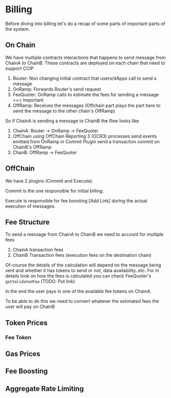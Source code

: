 # Billing

Before diving into billing let's do a recap of some parts of important parts of the system.


## On Chain

We have multiple contracts interactions that happens to send message from ChainA to ChainB. These contracts are deployed on each chain that need to support CCIP
1. Router: Non changing initial contract that users/dApps call to send a message
2. OnRamp: Forwards Router's send request
3. FeeQuoter: OnRamp calls to estimate the fees for sending a message <<< Important
4. OffRamp: Receives the messages (Offchain part plays the part here to send the message to the other chain's OffRamp)

So if ChainA is sending a message to ChainB the flow looks like

1. ChainA: Router -> OnRamp -> FeeQuoter
2. OffChain using OffChain Reporting 3 (OCR3) processes send events emitted from OnRamp in Commit Plugin send a transaction commit on ChainB's OffRamp
3. ChanB: OffRamp -> FeeQuoter

## OffChain

We have 2 plugins (Commit and Execute).

Commit is the one responsible for initial billing.

Execute is responsible for fee boosting [Add Link] during the actual execution of messages.

## Fee Structure

To send a message from ChainA to ChainB we need to account for multiple fees

1. ChainA transaction fees
2. ChainB Transaction fees (execution fees on the destination chain)

Of-course the details of the calculation will depend on the message being sent and whether it has tokens to send or not, data availability..etc.
For in details look on how the fees is calculated you can check FeeQuoter's `getValidatedFee` (TODO: Put link)

In the end the user pays in one of the available fee tokens on ChainA. 

To be able to do this we need to convert whatever the estimated fees the user will pay on ChainB 



## Token Prices

### Fee Token

## Gas Prices

## Fee Boosting

## Aggregate Rate Limiting


